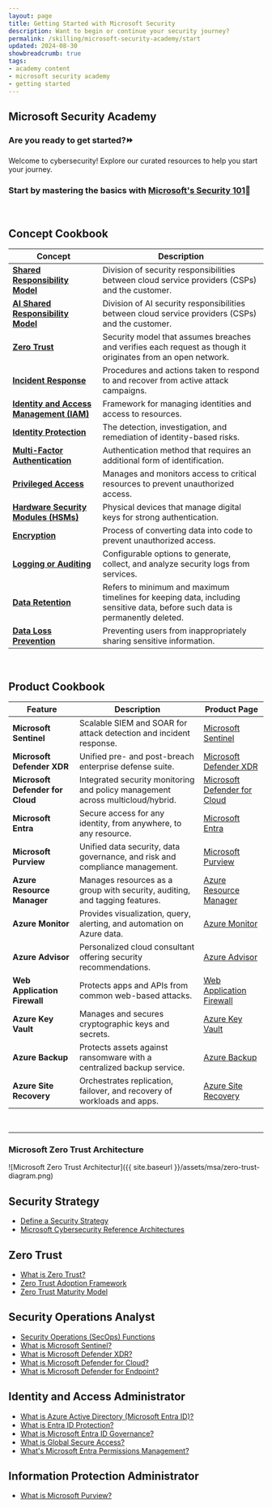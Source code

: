 ```yaml
---
layout: page
title: Getting Started with Microsoft Security
description: Want to begin or continue your security journey?
permalink: /skilling/microsoft-security-academy/start
updated: 2024-08-30
showbreadcrumb: true
tags: 
- academy content
- microsoft security academy
- getting started
---
```


## Microsoft Security Academy

### Are you ready to get started?⏩ 
Welcome to cybersecurity! Explore our curated resources to help you start your journey.

### Start by mastering the basics with [Microsoft's Security 101](https://github.com/microsoft/Security-101?tab=readme-ov-file)🎯


<div>&nbsp;</div>


## Concept Cookbook

| **Concept**                     | **Description**                                                                 |
|---------------------------------|---------------------------------------------------------------------------------|
| **[Shared Responsibility Model](https://learn.microsoft.com/en-us/azure/security/fundamentals/shared-responsibility)** | Division of security responsibilities between cloud service providers (CSPs) and the customer. |
| **[AI Shared Responsibility Model](https://learn.microsoft.com/en-us/azure/security/fundamentals/shared-responsibility-ai)** | Division of AI security responsibilities between cloud service providers (CSPs) and the customer. |
| **[Zero Trust](https://learn.microsoft.com/en-us/azure/security/fundamentals/zero-trust)** | Security model that assumes breaches and verifies each request as though it originates from an open network. |
| **[Incident Response](https://learn.microsoft.com/en-us/security/operations/incident-response-overview)** | Procedures and actions taken to respond to and recover from active attack campaigns. |
| **[Identity and Access Management (IAM)](https://learn.microsoft.com/en-us/entra/fundamentals/introduction-identity-access-management)** | Framework for managing identities and access to resources. |
| **[Identity Protection](https://learn.microsoft.com/en-us/entra/id-protection/overview-identity-protection)** | The detection, investigation, and remediation of identity-based risks. |
| **[Multi-Factor Authentication](https://learn.microsoft.com/en-us/entra/identity/authentication/overview-authentication#microsoft-entra-multifactor-authentication)** | Authentication method that requires an additional form of identification. |
| **[Privileged Access](https://learn.microsoft.com/en-us/security/privileged-access-workstations/overview)** | Manages and monitors access to critical resources to prevent unauthorized access. |
| **[Hardware Security Modules (HSMs)](https://learn.microsoft.com/en-us/azure/key-vault/managed-hsm/overview)** | Physical devices that manage digital keys for strong authentication. |
| **[Encryption](https://learn.microsoft.com/en-us/purview/office-365-encryption-in-the-microsoft-cloud-overview)** | Process of converting data into code to prevent unauthorized access. |
| **[Logging or Auditing](https://learn.microsoft.com/en-us/compliance/assurance/assurance-audit-logging)** | Configurable options to generate, collect, and analyze security logs from services. |
| **[Data Retention](https://learn.microsoft.com/en-us/compliance/assurance/assurance-data-retention-deletion-and-destruction-overview)** | Refers to minimum and maximum timelines for keeping data, including sensitive data, before such data is permanently deleted. |
| **[Data Loss Prevention](https://learn.microsoft.com/en-us/purview/dlp-learn-about-dlp)** | Preventing users from inappropriately sharing sensitive information. |


<div>&nbsp;</div>


## Product Cookbook

| **Feature**                     | **Description**                                                                 | **Product Page** |
|---------------------------------|---------------------------------------------------------------------------------|------------------|
| **Microsoft Sentinel**          | Scalable SIEM and SOAR for attack detection and incident response.              | [Microsoft Sentinel](https://www.microsoft.com/en-us/security/business/siem-and-xdr/microsoft-sentinel) |
| **Microsoft Defender XDR**      | Unified pre- and post-breach enterprise defense suite.                          | [Microsoft Defender XDR](https://www.microsoft.com/en-us/security/business/siem-and-xdr/microsoft-defender-xdr) |
| **Microsoft Defender for Cloud**| Integrated security monitoring and policy management across multicloud/hybrid.  | [Microsoft Defender for Cloud](https://azure.microsoft.com/en-us/products/defender-for-cloud/) |
| **Microsoft Entra**             | Secure access for any identity, from anywhere, to any resource.                 | [Microsoft Entra](https://www.microsoft.com/en-us/security/business/microsoft-entra) |
| **Microsoft Purview**           | Unified data security, data governance, and risk and compliance management.     | [Microsoft Purview](https://www.microsoft.com/en-us/security/business/microsoft-purview) |
| **Azure Resource Manager**      | Manages resources as a group with security, auditing, and tagging features.     | [Azure Resource Manager](https://azure.microsoft.com/en-us/get-started/azure-portal/resource-manager/) |
| **Azure Monitor**               | Provides visualization, query, alerting, and automation on Azure data.          | [Azure Monitor](https://azure.microsoft.com/en-us/products/monitor/) |
| **Azure Advisor**               | Personalized cloud consultant offering security recommendations.                | [Azure Advisor](https://azure.microsoft.com/en-us/products/advisor) |
| **Web Application Firewall**    | Protects apps and APIs from common web-based attacks.                           | [Web Application Firewall](https://azure.microsoft.com/en-us/products/web-application-firewall/) |
| **Azure Key Vault**             | Manages and secures cryptographic keys and secrets.                             | [Azure Key Vault](https://azure.microsoft.com/en-us/products/key-vault/) |
| **Azure Backup**                | Protects assets against ransomware with a centralized backup service.           | [Azure Backup](https://azure.microsoft.com/en-us/products/backup/) |
| **Azure Site Recovery**         | Orchestrates replication, failover, and recovery of workloads and apps.         | [Azure Site Recovery](https://azure.microsoft.com/en-us/products/site-recovery/) |


<div>&nbsp;</div>

___

### Microsoft Zero Trust Architecture

![Microsoft Zero Trust Architectur]({{ site.baseurl }}/assets/msa/zero-trust-diagram.png)

## Security Strategy
* [Define a Security Strategy](https://learn.microsoft.com/en-us/azure/cloud-adoption-framework/strategy/define-security-strategy)
* [Microsoft Cybersecurity Reference Architectures](https://learn.microsoft.com/en-us/security/cybersecurity-reference-architecture/mcra)

## Zero Trust
* [What is Zero Trust?](https://learn.microsoft.com/en-us/security/zero-trust/zero-trust-overview)
* [Zero Trust Adoption Framework](https://learn.microsoft.com/en-us/security/zero-trust/adopt/zero-trust-adoption-overview)
* [Zero Trust Maturity Model](https://aka.ms/Zero-Trust-Vision)

## Security Operations Analyst
* [Security Operations (SecOps) Functions](https://learn.microsoft.com/en-us/azure/cloud-adoption-framework/organize/cloud-security-operations-center)
* [What is Microsoft Sentinel?](https://learn.microsoft.com/en-us/azure/sentinel/overview)
* [What is Microsoft Defender XDR?](https://learn.microsoft.com/en-us/microsoft-365/security/defender/microsoft-365-defender?view=o365-worldwide)
* [What is Microsoft Defender for Cloud?](https://learn.microsoft.com/en-us/azure/defender-for-cloud/defender-for-cloud-introduction)
* [What is Microsoft Defender for Endpoint?](https://learn.microsoft.com/en-us/microsoft-365/security/defender-endpoint/microsoft-defender-endpoint?view=o365-worldwide)

## Identity and Access Administrator
* [What is Azure Active Directory (Microsoft Entra ID)?](https://learn.microsoft.com/en-us/azure/active-directory/fundamentals/active-directory-whatis)
* [What is Entra ID Protection?](https://learn.microsoft.com/en-us/azure/active-directory/identity-protection/overview-identity-protection)
* [What is Microsoft Entra ID Governance?](https://learn.microsoft.com/en-us/azure/active-directory/governance/identity-governance-overview)
* [What is Global Secure Access?](https://learn.microsoft.com/en-us/azure/global-secure-access/overview-what-is-global-secure-access)
* [What's Microsoft Entra Permissions Management?](https://learn.microsoft.com/en-us/azure/active-directory/cloud-infrastructure-entitlement-management/overview)

## Information Protection Administrator
* [What is Microsoft Purview?](https://learn.microsoft.com/en-us/purview/purview)
